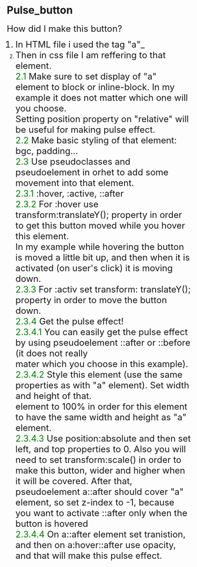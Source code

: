 # Pulse_button

<font size= "5">
How did I make this button?

1. In HTML file i used the tag "a"\_
2. Then in css file I am reffering to that element.<br />
   <span style="color: green"> 2.1 </span> Make sure to set display of "a" element to block or inline-block. In my example it does not matter which one will you choose.<br />
   Setting position property on "relative" will be useful for making pulse effect.<br />
   <font color="green">2.2 </font>Make basic styling of that element: bgc, padding...<br />
   <font color="green">2.3 </font>Use pseudoclasses and pseudoelement in orhet to add some movement into that element.<br />
   <font color="green">2.3.1 </font>:hover, :active, ::after<br />
   <font color="green">2.3.2 </font>For :hover use transform:translateY(); property in order to get this button moved while you hover this element.<br />
   In my example while hovering the button is moved a little bit up, and then when it is activated (on user's click) it is moving down.<br />
   <font color="green">2.3.3 </font>For :activ set transform: translateY(); property in order to move the button down.<br />
   <font color="green">2.3.4</font> Get the pulse effect!<br />
   <font color="green">2.3.4.1 </font>You can easily get the pulse effect by using pseudoelement ::after or ::before (it does not really <br />mater which you choose in this example).<br />
   <font color="green">2.3.4.2 </font>Style this element (use the same properties as with "a" element). Set width and height of that.<br /> element to 100% in order for this element to have the same width and height as "a" element.<br />
   <font color="green">2.3.4.3 </font>Use position:absolute and then set left, and top properties to 0. Also you will need to set transform:scale() in order to make this button, wider and higher when it will be covered. After that, pseudoelement a::after should cover "a" element, so set z-index to -1, because you want to activate ::after only when the button is hovered<br />
   <font color="green">2.3.4.4 </font>On a::after element set tranistion, and then on a:hover::after use opacity, and that will make this pulse effect.
   </font>
